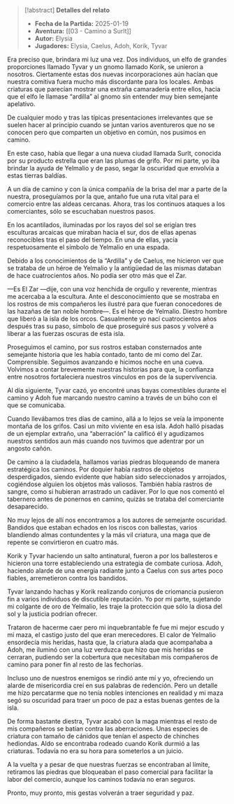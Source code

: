 >[!abstract] **Detalles del relato**
>  - **Fecha de la Partida:** 2025-01-19
>  - **Aventura:** [[03 - Camino a Surlt]]
>  - **Autor:** Elysia
>  - **Jugadores:** Elysia, Caelus, Adoh, Korik, Tyvar

Era preciso que, brindara mi luz una vez. Dos individuos, un elfo de grandes proporciones llamado Tyvar y un gnomo llamado Korik, se unieron a nosotros.  Ciertamente estas dos nuevas incorporaciones aún hacían que nuestra comitiva fuera mucho más discordante para los locales. Ambas criaturas que parecían mostrar una extraña camaradería entre ellos, hacia que el elfo le llamase “ardilla” al gnomo sin entender muy bien semejante apelativo. 

De cualquier modo y tras las típicas presentaciones irrelevantes que se suelen hacer al principio cuando se juntan varios aventureros que no se conocen pero que comparten un objetivo en común, nos pusimos en camino. 

En este caso, había que llegar a una nueva ciudad llamada Surlt, conocida por su producto estrella que eran las plumas de grifo. Por mi parte, yo iba brindar la ayuda de Yelmalio y de paso, segar la oscuridad que envolvía a estas tierras baldías. 

A un día de camino y con la única compañía de la brisa del mar a parte de la nuestra, proseguíamos por la que, antaño fue una ruta vital para el comercio entre las aldeas cercanas. Ahora, tras los continuos ataques a los comerciantes, sólo se escuchaban nuestros pasos. 

En los acantilados, iluminadas por los rayos del sol se erigían tres esculturas arcaicas que miraban hacia el sur, dos de ellas apenas reconocibles tras el paso del tiempo. En una de ellas, yacía respetuosamente  el símbolo de Yelmalio en una espada.  

Debido a los conocimientos de la “Ardilla” y de Caelus, me hicieron ver que se trataba de un héroe de Yelmalio y la antigüedad de las mismas databan de hace cuatrocientos años. No podía ser otro más que el Zar. 

—Es El Zar —dije, con una voz henchida de orgullo y reverente, mientras me acercaba a la escultura. Ante el desconocimiento que se mostraba en los rostros de mis compañeros les ilustré para que fueran conocedores de las hazañas de tan noble hombre—. Es el héroe de Yelmalio. Diestro hombre que liberó a la isla de los orcos. Casualmente yo nací cuatrocientos años después tras su paso, símbolo de que proseguiré sus pasos y volveré a liberar a las fuerzas oscuras de esta isla. 

Proseguimos el camino, por sus rostros estaban consternados ante semejante historia que les había contado, tanto de mi como del Zar. Comprensible. Seguimos avanzando e hicimos noche en una cueva. Volvimos a contar brevemente nuestras historias para que, la confianza entre nosotros fortaleciera nuestros vínculos en pos de la supervivencia.  

Al día siguiente, Tyvar cazó, yo encontré unas bayas comestibles durante el camino y Adoh fue marcando nuestro camino a través de un búho con el que se comunicaba. 

Cuando llevábamos tres días de camino, allá a lo lejos se veía la imponente montaña de los grifos. Casi un mito viviente en esa isla. Adoh halló pisadas de un ejemplar extraño, una “aberración” la calificó él y agudizamos nuestros sentidos aun más cuando nos tuvimos que adentrar por un angosto cañón. 

De camino a la ciudadela, hallamos varias piedras bloqueando de manera estratégica los caminos. Por doquier había rastros de objetos desperdigados, siendo evidente que habían sido seleccionados y arrojados, cogiéndose alguien los objetos más valiosos. También había rastros de sangre, como si hubieran arrastrado un cadáver. Por lo que nos comentó el tabernero antes de ponernos en camino, quizás se trataba del comerciante desaparecido. 

No muy lejos de allí nos encontramos a los autores de semejante oscuridad. Bandidos que estaban echados en los riscos con ballestas, varios blandiendo almas contundentes y la más vil criatura, una maga que de repente se convirtieron en cuatro más. 

Korik y Tyvar haciendo un salto antinatural, fueron a por los ballesteros e hicieron una torre estableciendo una estrategia de combate curiosa. Adoh, haciendo alarde de una energía radiante junto a Caelus con sus artes poco fiables, arremetieron contra los bandidos. 

Tyvar lanzando hachas y Korik realizando conjuros de criomancia pusieron fin a varios individuos de discutible reputación. Yo por mi parte, sujetando mi colgante de oro de Yelmalio, les traje la protección que sólo la diosa del sol y la justicia podrían ofrecer. 

Trataron de hacerme caer pero mi inquebrantable fe fue mi mejor escudo y mi maza, el castigo justo del que eran merecedores. El calor de Yelmalio ensordecía mis heridas, hasta que, la criatura alada que acompañaba a Adoh, me iluminó con una luz verduzca que hizo que mis heridas se cerraran, pudiendo ser la cobertura que necesitaban mis compañeros de camino para poner fin al resto de las fechorías. 

Incluso uno de nuestros enemigos se rindió ante mí y yo, ofreciendo un alarde de misericordia creí en sus palabras de redención. Pero un detalle me hizo percatarme que no tenía nobles intenciones en realidad y mi maza segó su oscuridad para traer un poco de paz a estas buenas gentes de la isla. 

De forma bastante diestra, Tyvar acabó con la maga mientras el resto de mis compañeros se batían contra las aberraciones. Unas especies de criatura con tamaño de cánidos que tenían el aspecto de chinches hediondas. Aldo se encontraba rodeado cuando Korik durmió a las criaturas. Todavía no era su hora para someterlos a un juicio.  

A la vuelta y a pesar de que nuestras fuerzas se encontraban al límite, retiramos las piedras que bloqueaban el paso comercial para facilitar la labor del comercio, aunque los caminos todavía no eran seguros. 

Pronto, muy pronto, mis gestas volverán a traer seguridad y paz.  
